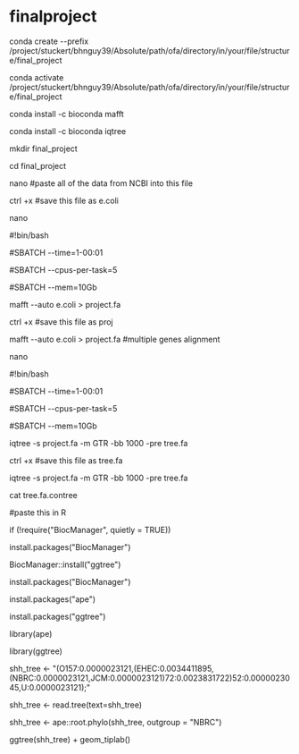 # finalproject
conda create --prefix /project/stuckert/bhnguy39/Absolute/path/ofa/directory/in/your/file/structure/final_project



conda activate /project/stuckert/bhnguy39/Absolute/path/ofa/directory/in/your/file/structure/final_project

conda install -c bioconda mafft


conda install -c bioconda iqtree


mkdir final_project


cd final_project



nano #paste all of the data from NCBI into this file


ctrl +x #save this file as e.coli


nano 

#!bin/bash

#SBATCH --time=1-00:01

#SBATCH --cpus-per-task=5

#SBATCH --mem=10Gb

mafft --auto e.coli > project.fa

ctrl +x #save this file as proj

mafft --auto e.coli > project.fa #multiple genes alignment



nano 

#!bin/bash

#SBATCH --time=1-00:01

#SBATCH --cpus-per-task=5

#SBATCH --mem=10Gb

iqtree -s project.fa -m GTR -bb 1000 -pre tree.fa

ctrl +x #save this file as tree.fa

iqtree -s project.fa -m GTR -bb 1000 -pre tree.fa 


cat tree.fa.contree

#paste this in R

if (!require("BiocManager", quietly = TRUE))

  install.packages("BiocManager")
  
BiocManager::install("ggtree")


install.packages("BiocManager")


install.packages("ape") 

install.packages("ggtree") 

library(ape)

library(ggtree)

shh_tree <- "(O157:0.0000023121,(EHEC:0.0034411895,(NBRC:0.0000023121,JCM:0.0000023121)72:0.0023831722)52:0.0000023045,U:0.0000023121);"


shh_tree <- read.tree(text=shh_tree)

shh_tree <- ape::root.phylo(shh_tree, outgroup = "NBRC")

ggtree(shh_tree) + geom_tiplab()



